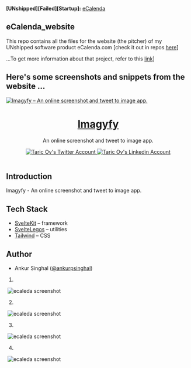 **[UNshipped][Failed][Startup]:** [eCalenda](https://e-calenda-website.vercel.app/) 
## eCalenda_website 

This repo contains all the files for the website (the pitcher) of my UNshipped software product eCalenda.com [check it out in repos [here](https://github.com/taricov/Reactjs_eCalenda_app)] 


...To get more information about that project, refer to this [link](https://github.com/taricov/Reactjs_eCalenda_app)] 


## Here's some screenshots and snippets from the website ...


<a href="https://imagyfy.com">
  <img alt="Imagyfy – An online screenshot and tweet to image app." src="https://imagyfy.com/cover.png">
  <h1 align="center">Imagyfy</h1>
</a>

<p align="center">
  An online screenshot and tweet to image app.
</p>

<div align="center">
  <a href="https://twitter.com/taricov">
    <img src="https://img.shields.io/twitter/follow/taric_ov?style=flat&label=%40taric_ov&logo=twitter&color=0bf&logoColor=fff" alt="Taric Ov's Twitter Account" />
      <a href="https://linkedin.com/en/taricov">
    <img src="https://img.shields.io/linkedin/follow/taricov?style=flat&label=Taric%20Ov&logo=twitter&color=0e76a8&logoColor=fff" alt="Taric Ov's Linkedin Account" />
  </a>
  </a>
</div>



<br/>

## Introduction

Imagyfy - An online screenshot and tweet to image app.

## Tech Stack

- [SvelteKit](https://kit.svelte.dev/) – framework
- [SvelteLegos](https://svelte-legos.singhalankur.com/) – utilities
- [Tailwind](https://tailwindcss.com/) – CSS

## Author

- Ankur Singhal ([@ankurpsinghal](https://twitter.com/ankurpsinghal))









1.
![]()
<img src="" alt="ecaleda screenshot"/>


2.
![]()
<img src="" alt="ecaleda screenshot"/>


3.
![]()
<img src="" alt="ecaleda screenshot"/>


4.
![]()
<img src="" alt="ecaleda screenshot"/>

